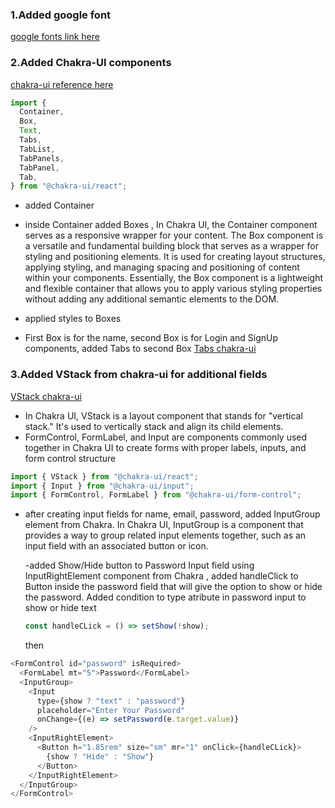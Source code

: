 ### 1.Added google font

[google fonts link here](https://fonts.google.com/specimen/Work+Sans)

### 2.Added Chakra-UI components

[chakra-ui reference here](https://chakra-ui.com/getting-started)

```js
import {
  Container,
  Box,
  Text,
  Tabs,
  TabList,
  TabPanels,
  TabPanel,
  Tab,
} from "@chakra-ui/react";
```

- added Container
- inside Container added Boxes ,
  In Chakra UI, the Container component serves as a responsive wrapper for your content.
  The Box component is a versatile and fundamental building block that serves as a wrapper for styling and positioning elements. It is used for creating layout structures, applying styling, and managing spacing and positioning of content within your components. Essentially, the Box component is a lightweight and flexible container that allows you to apply various styling properties without adding any additional semantic elements to the DOM.

- applied styles to Boxes
- First Box is for the name, second Box is for Login and SignUp components, added Tabs to second Box [Tabs chakra-ui](https://chakra-ui.com/docs/components/tabs/usage)

### 3.Added VStack from chakra-ui for additional fields

[VStack chakra-ui](https://chakra-ui.com/docs/components/stack/usage)

- In Chakra UI, VStack is a layout component that stands for "vertical stack." It's used to vertically stack and align its child elements.
- FormControl, FormLabel, and Input are components commonly used together in Chakra UI to create forms with proper labels, inputs, and form control structure

```js
import { VStack } from "@chakra-ui/react";
import { Input } from "@chakra-ui/input";
import { FormControl, FormLabel } from "@chakra-ui/form-control";
```

- after creating input fields for name, email, password, added InputGroup element from Chakra.
  In Chakra UI, InputGroup is a component that provides a way to group related input elements together, such as an input field with an associated button or icon.

  -added Show/Hide button to Password Input field using InputRightElement component from Chakra , added handleClick to Button inside the password field that will give the option to show or hide the password. Added condition to type atribute in password input to show or hide text

  ```js
  const handleCLick = () => setShow(!show);
  ```

  then

```js
<FormControl id="password" isRequired>
  <FormLabel mt="5">Password</FormLabel>
  <InputGroup>
    <Input
      type={show ? "text" : "password"}
      placeholder="Enter Your Password"
      onChange={(e) => setPassword(e.target.value)}
    />
    <InputRightElement>
      <Button h="1.85rem" size="sm" mr="1" onClick={handleCLick}>
        {show ? "Hide" : "Show"}
      </Button>
    </InputRightElement>
  </InputGroup>
</FormControl>
```
